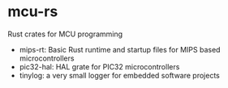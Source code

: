# mcu-rs
Rust crates for MCU programming

* mips-rt: Basic Rust runtime and startup files for MIPS based microcontrollers
* pic32-hal: HAL grate for PIC32 microcontrollers
* tinylog: a very small logger for embedded software projects
